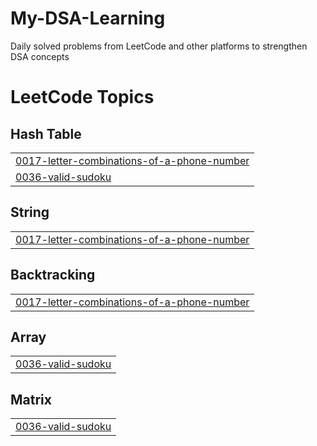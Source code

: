 # My-DSA-Learning
Daily solved problems from LeetCode and other platforms to strengthen DSA concepts

<!---LeetCode Topics Start-->
# LeetCode Topics
## Hash Table
|  |
| ------- |
| [0017-letter-combinations-of-a-phone-number](https://github.com/Nasir-Mureed/My-DSA-Learning/tree/master/0017-letter-combinations-of-a-phone-number) |
| [0036-valid-sudoku](https://github.com/Nasir-Mureed/My-DSA-Learning/tree/master/0036-valid-sudoku) |
## String
|  |
| ------- |
| [0017-letter-combinations-of-a-phone-number](https://github.com/Nasir-Mureed/My-DSA-Learning/tree/master/0017-letter-combinations-of-a-phone-number) |
## Backtracking
|  |
| ------- |
| [0017-letter-combinations-of-a-phone-number](https://github.com/Nasir-Mureed/My-DSA-Learning/tree/master/0017-letter-combinations-of-a-phone-number) |
## Array
|  |
| ------- |
| [0036-valid-sudoku](https://github.com/Nasir-Mureed/My-DSA-Learning/tree/master/0036-valid-sudoku) |
## Matrix
|  |
| ------- |
| [0036-valid-sudoku](https://github.com/Nasir-Mureed/My-DSA-Learning/tree/master/0036-valid-sudoku) |
<!---LeetCode Topics End-->